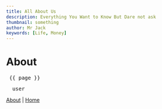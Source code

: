 ```yaml
---
title: All About Us
description: Everything You Want to Know But Dare not ask
thumbnail: something
author: Mr Jack
keywords: [Life, Money]
---
```

<script setup>
//import { useUserStore } from './vue/stores/user'
//const user = useUserStore()
//Logged in as {{ user.name }}

import { useData } from 'vitepress'
const { page } = useData()
</script>

# About


<pre> {{ page }} </pre>
<pre>  user  </pre>

[About](./about.md) |
[Home](./index.md)
